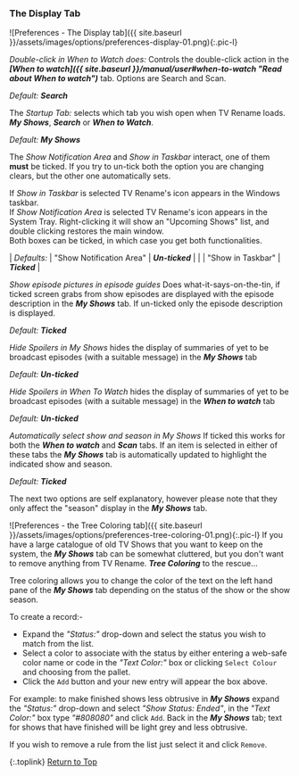 <!-- START PREFERENCES {THE DISPLAY TAB] ----- -->
### The Display Tab

![Preferences - The Display tab]({{ site.baseurl }}/assets/images/options/preferences-display-01.png){:.pic-l}

*Double-click in When to Watch does:*
Controls the double-click action in the _**[When to watch]({{ site.baseurl }}/manual/user#when-to-watch "Read about When to watch")**_ tab. Options are Search and Scan.

_Default:_ _**Search**_

The *Startup Tab:* selects which tab you wish open when TV&nbsp;Rename loads. _**My&nbsp;Shows**_, _**Search**_ or _**When to Watch**_.

_Default:_ _**My Shows**_

The *Show Notification Area* and *Show in Taskbar* interact, one of them **must** be ticked. If you try to un-tick both the option you are changing clears, but the other one automatically sets.

If *Show in Taskbar* is selected TV&nbsp;Rename's icon appears in the Windows taskbar.<br />
If *Show Notification Area* is selected TV&nbsp;Rename's icon appears in the System Tray. Right-clicking it will show an "Upcoming Shows" list, and double clicking restores the main window.<br />
Both boxes can be ticked, in which case you get both functionalities.

| *Defaults:* | "Show Notification Area" | _**Un-ticked**_ |
| | "Show in Taskbar" | _**Ticked**_ |

*Show episode pictures in episode guides* Does what-it-says-on-the-tin, if ticked screen grabs from show episodes are displayed with the episode description in the _**My&nbsp;Shows**_ tab. If un-ticked only the episode description is displayed.

_Default:_ _**Ticked**_

*Hide Spoilers in My Shows* hides the display of summaries of yet to be broadcast episodes (with a suitable message) in the _**My Shows**_  tab

_Default:_ _**Un-ticked**_

*Hide Spoilers in When To Watch* hides the display of summaries of yet to be broadcast episodes (with a suitable message) in the _**When to watch**_ tab

_Default:_ _**Un-ticked**_

*Automatically select show and season in My&nbsp;Shows*
If ticked this works for both the _**When to watch**_ and _**Scan**_ tabs. If an item is selected in either of these tabs the _**My&nbsp;Shows**_ tab is automatically updated to highlight the indicated show and season.

_Default:_ _**Ticked**_

The next two options are self explanatory, however please note that they only affect the "season" display in the _**My Shows**_ tab.

![Preferences - the Tree Coloring tab]({{ site.baseurl }}/assets/images/options/preferences-tree-coloring-01.png){:.pic-l}
If you have a large catalogue of old TV Shows that you want to keep on the system, the _**My&nbsp;Shows**_ tab can be somewhat cluttered, but you don't want to remove anything from TV Rename. _**Tree Coloring**_ to the rescue...

Tree coloring allows you to change the color of the text on the left hand pane of the _**My&nbsp;Shows**_ tab depending on the status of the show or the show season.

To create a record:-
* Expand the _"Status:"_ drop-down and select the status you wish to match from the list.
* Select a color to associate with the status by either entering a web-safe color name or code in the _"Text Color:"_ box or clicking `Select Colour` and choosing from the pallet.
* Click the `Add` button and your new entry will appear the box above.

For example: to make finished shows less obtrusive in _**My&nbsp;Shows**_ expand the _"Status:"_ drop-down and select _"Show Status: Ended"_, in the _"Text Color:"_ box type _"#808080"_ and click `Add`. Back in the _**My&nbsp;Shows**_ tab; text for shows that have finished will be light grey and less obtrusive.

If you wish to remove a rule from the list just select it and click `Remove`.

{:.toplink}
[Return to Top]()
<!-- END PREFERENCES {THE DISPLAY TAB] ------- -->
